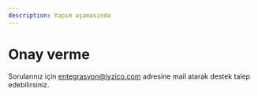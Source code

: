 ```yaml
---
description: Yapım aşamasında
---
```


# Onay verme

Sorularınız için entegrasyon@iyzico.com adresine mail atarak destek talep edebilirsiniz.

